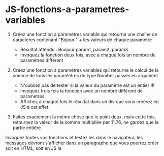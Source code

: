 # JS-fonctions-a-parametres-variables

1. Créez une fonction à paramètres variable qui retourne une chaîne de caractères contenant "Bojour " + les valeurs de chaque paramètre
    
    - Résultat attendu : Bonjour param1, param2, param3
    - Invoquez la fonction deux fois, avec à chaque fois un nombre de paramètres différent
    

2. Créez une fonction à paramètres variables qui retourne le calcul de la somme de tous les param!ètres de type Number passés en argument. 
   - N'oubliez pas de tester si la valeur du paramètre est un entier !!!
   - Invoquez trois fois la fonction avec un nombre différent de paramètres
   - Affichez à chaque fois le résultat dans un div que vous créerez en JS à cet effet.
    

3. Faites exactement la même chose que le point deux, mais cette fois, retournez la valeur de la somme multipliée par 11.76, ne gardez que la partie entière

   



Invoquez toutes vos fonctions et testez les dans le navigateur, les messages devront s'afficher dans un paragraphe que
vous pourrez créer soit en HTML, soit en JS !a